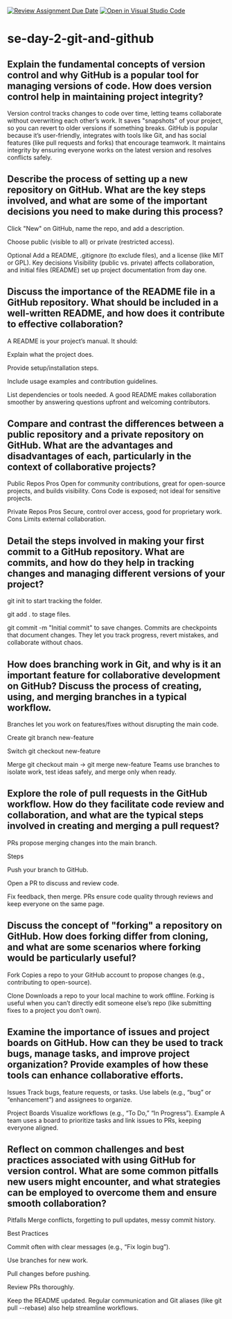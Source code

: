 [![Review Assignment Due Date](https://classroom.github.com/assets/deadline-readme-button-22041afd0340ce965d47ae6ef1cefeee28c7c493a6346c4f15d667ab976d596c.svg)](https://classroom.github.com/a/8wgCKhpZ)
[![Open in Visual Studio Code](https://classroom.github.com/assets/open-in-vscode-2e0aaae1b6195c2367325f4f02e2d04e9abb55f0b24a779b69b11b9e10269abc.svg)](https://classroom.github.com/online_ide?assignment_repo_id=18889715&assignment_repo_type=AssignmentRepo)
# se-day-2-git-and-github
## Explain the fundamental concepts of version control and why GitHub is a popular tool for managing versions of code. How does version control help in maintaining project integrity?
Version control tracks changes to code over time, letting teams collaborate without overwriting each other’s work. It saves "snapshots" of your project, so you can revert to older versions if something breaks. GitHub is popular because it’s user-friendly, integrates with tools like Git, and has social features (like pull requests and forks) that encourage teamwork. It maintains integrity by ensuring everyone works on the latest version and resolves conflicts safely.
## Describe the process of setting up a new repository on GitHub. What are the key steps involved, and what are some of the important decisions you need to make during this process?
Click "New" on GitHub, name the repo, and add a description.

Choose public (visible to all) or private (restricted access).

Optional
Add a README, .gitignore (to exclude files), and a license (like MIT or GPL).
Key decisions
 Visibility (public vs. private) affects collaboration, and initial files (README) set up project documentation from day one.
## Discuss the importance of the README file in a GitHub repository. What should be included in a well-written README, and how does it contribute to effective collaboration?
A README is your project’s manual. It should:

Explain what the project does.

Provide setup/installation steps.

Include usage examples and contribution guidelines.

List dependencies or tools needed.
A good README makes collaboration smoother by answering questions upfront and welcoming contributors.

## Compare and contrast the differences between a public repository and a private repository on GitHub. What are the advantages and disadvantages of each, particularly in the context of collaborative projects?
Public Repos
Pros
Open for community contributions, great for open-source projects, and builds visibility.
Cons
Code is exposed; not ideal for sensitive projects.

Private Repos
Pros
Secure, control over access, good for proprietary work.
Cons
Limits external collaboration.
## Detail the steps involved in making your first commit to a GitHub repository. What are commits, and how do they help in tracking changes and managing different versions of your project?
git init to start tracking the folder.

git add . to stage files.

git commit -m "Initial commit" to save changes.
Commits are checkpoints that document changes. They let you track progress, revert mistakes, and collaborate without chaos.
## How does branching work in Git, and why is it an important feature for collaborative development on GitHub? Discuss the process of creating, using, and merging branches in a typical workflow.
Branches let you work on features/fixes without disrupting the main code.

Create
git branch new-feature

Switch
git checkout new-feature

Merge
git checkout main → git merge new-feature
Teams use branches to isolate work, test ideas safely, and merge only when ready.
## Explore the role of pull requests in the GitHub workflow. How do they facilitate code review and collaboration, and what are the typical steps involved in creating and merging a pull request?
PRs propose merging changes into the main branch. 

Steps

Push your branch to GitHub.

Open a PR to discuss and review code.

Fix feedback, then merge.
PRs ensure code quality through reviews and keep everyone on the same page.
## Discuss the concept of "forking" a repository on GitHub. How does forking differ from cloning, and what are some scenarios where forking would be particularly useful?
Fork
Copies a repo to your GitHub account to propose changes (e.g., contributing to open-source).

Clone
Downloads a repo to your local machine to work offline.
Forking is useful when you can’t directly edit someone else’s repo (like submitting fixes to a project you don’t own).
## Examine the importance of issues and project boards on GitHub. How can they be used to track bugs, manage tasks, and improve project organization? Provide examples of how these tools can enhance collaborative efforts.
Issues
Track bugs, feature requests, or tasks. Use labels (e.g., “bug” or “enhancement”) and assignees to organize.

Project Boards
Visualize workflows (e.g., “To Do,” “In Progress”).
Example
A team uses a board to prioritize tasks and link issues to PRs, keeping everyone aligned.
## Reflect on common challenges and best practices associated with using GitHub for version control. What are some common pitfalls new users might encounter, and what strategies can be employed to overcome them and ensure smooth collaboration?
Pitfalls
Merge conflicts, forgetting to pull updates, messy commit history.

Best Practices

Commit often with clear messages (e.g., “Fix login bug”).

Use branches for new work.

Pull changes before pushing.

Review PRs thoroughly.

Keep the README updated.
Regular communication and Git aliases (like git pull --rebase) also help streamline workflows.